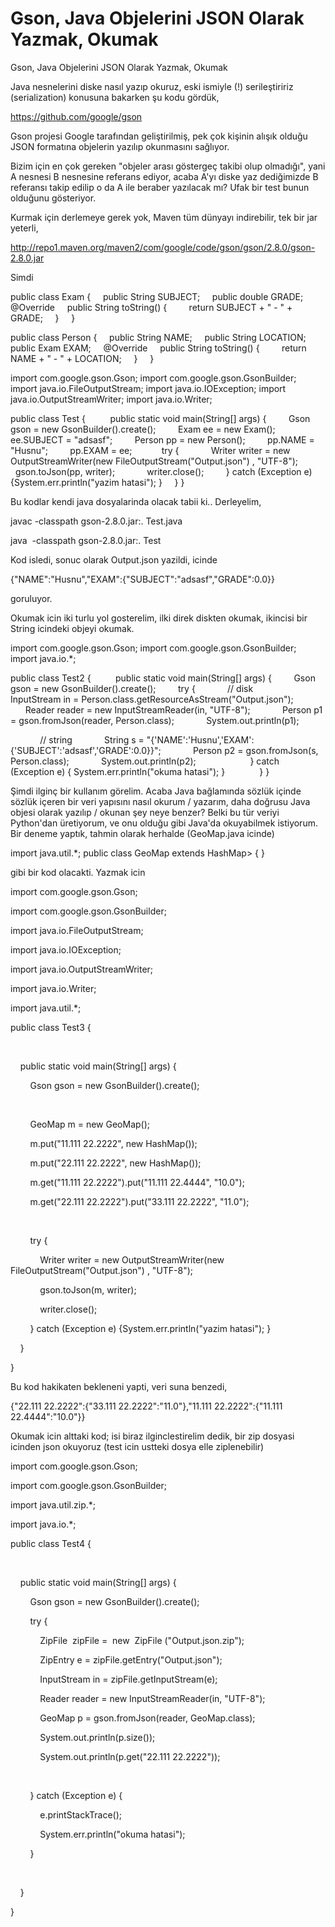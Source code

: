 # Gson, Java Objelerini JSON Olarak Yazmak, Okumak


Gson, Java Objelerini JSON Olarak Yazmak, Okumak




Java nesnelerini diske nasıl yazıp okuruz, eski ismiyle (!) serileştiririz (serialization) konusuna bakarken şu kodu gördük,

https://github.com/google/gson

Gson projesi Google tarafından geliştirilmiş, pek çok kişinin alışık olduğu JSON formatına objelerin yazılıp okunmasını sağlıyor.

Bizim için en çok gereken "objeler arası göstergeç takibi olup olmadığı", yani A nesnesi B nesnesine referans ediyor, acaba A'yı diske yaz dediğimizde B referansı takip edilip o da A ile beraber yazılacak mı? Ufak bir test bunun olduğunu gösteriyor.

Kurmak için derlemeye gerek yok, Maven tüm dünyayı indirebilir, tek bir jar yeterli,

http://repo1.maven.org/maven2/com/google/code/gson/gson/2.8.0/gson-2.8.0.jar

Simdi

public class Exam {
    public String SUBJECT;
    public double GRADE;
    @Override
    public String toString() {
        return SUBJECT + " - " + GRADE;
    }    
}



public class Person {
    public String NAME;
    public String LOCATION;
    public Exam EXAM;
    @Override
    public String toString() {
        return NAME + " - " + LOCATION;
    }    
}



import com.google.gson.Gson;
import com.google.gson.GsonBuilder;
import java.io.FileOutputStream;
import java.io.IOException;
import java.io.OutputStreamWriter;
import java.io.Writer;

public class Test {
    
    public static void main(String[] args) {
        Gson gson = new GsonBuilder().create();
        Exam ee = new Exam();
        ee.SUBJECT = "adsasf";
        Person pp = new Person();
        pp.NAME = "Husnu";
        pp.EXAM = ee;   
        try {
            Writer writer = new OutputStreamWriter(new FileOutputStream("Output.json") , "UTF-8");
            gson.toJson(pp, writer);
            writer.close();
        } catch (Exception e) {System.err.println("yazim hatasi"); } 
    }
}




Bu kodlar kendi java dosyalarinda olacak tabii ki.. Derleyelim,




javac -classpath gson-2.8.0.jar:. Test.java

java  -classpath gson-2.8.0.jar:. Test




Kod isledi, sonuc olarak Output.json yazildi, icinde 



{"NAME":"Husnu","EXAM":{"SUBJECT":"adsasf","GRADE":0.0}}

goruluyor.

Okumak icin iki turlu yol gosterelim, ilki direk diskten okumak, ikincisi bir String icindeki objeyi okumak.

import com.google.gson.Gson;
import com.google.gson.GsonBuilder;
import java.io.*;

public class Test2 {
    
    public static void main(String[] args) {
        Gson gson = new GsonBuilder().create();
        try {
            // disk
            InputStream in = Person.class.getResourceAsStream("Output.json");       
            Reader reader = new InputStreamReader(in, "UTF-8");
            Person p1 = gson.fromJson(reader, Person.class);
            System.out.println(p1);

            // string
            String s = "{'NAME':'Husnu','EXAM':{'SUBJECT':'adsasf','GRADE':0.0}}";
            Person p2 = gson.fromJson(s, Person.class);
            System.out.println(p2);
            
        } catch (Exception e) { System.err.println("okuma hatasi"); }
        
    }
}

Şimdi ilginç bir kullanım görelim. Acaba Java bağlamında sözlük içinde sözlük içeren bir veri yapısını nasıl okurum / yazarım, daha doğrusu Java objesi olarak yazılıp / okunan şey neye benzer? Belki bu tür veriyi Python'dan üretiyorum, ve onu olduğu gibi Java'da okuyabilmek istiyorum. Bir deneme yaptık, tahmin olarak herhalde (GeoMap.java icinde)

import java.util.*;
public class GeoMap extends HashMap> { }



gibi bir kod olacakti. Yazmak icin 





import com.google.gson.Gson;

import com.google.gson.GsonBuilder;

import java.io.FileOutputStream;

import java.io.IOException;

import java.io.OutputStreamWriter;

import java.io.Writer;

import java.util.*;



public class Test3 {

    

    public static void main(String[] args) {

        Gson gson = new GsonBuilder().create();

        

        GeoMap m = new GeoMap();

        m.put("11.111 22.2222", new HashMap());

        m.put("22.111 22.2222", new HashMap());

        m.get("11.111 22.2222").put("11.111 22.4444", "10.0");

        m.get("22.111 22.2222").put("33.111 22.2222", "11.0");

        

        try {

            Writer writer = new OutputStreamWriter(new FileOutputStream("Output.json") , "UTF-8");

            gson.toJson(m, writer);

            writer.close();

        } catch (Exception e) {System.err.println("yazim hatasi"); }    

    }

}




Bu kod hakikaten bekleneni yapti, veri suna benzedi, 




{"22.111 22.2222":{"33.111 22.2222":"11.0"},"11.111 22.2222":{"11.111 22.4444":"10.0"}}



Okumak icin alttaki kod; isi biraz ilginclestirelim dedik, bir zip dosyasi icinden json okuyoruz (test icin ustteki dosya elle ziplenebilir)




import com.google.gson.Gson;

import com.google.gson.GsonBuilder;

import java.util.zip.*;

import java.io.*;



public class Test4 {

    

    public static void main(String[] args) {

        Gson gson = new GsonBuilder().create();

        try {

            ZipFile  zipFile =  new  ZipFile ("Output.json.zip");

            ZipEntry e = zipFile.getEntry("Output.json");

            InputStream in = zipFile.getInputStream(e);     

            Reader reader = new InputStreamReader(in, "UTF-8");

            GeoMap p = gson.fromJson(reader, GeoMap.class);

            System.out.println(p.size());

            System.out.println(p.get("22.111 22.2222"));

            

        } catch (Exception e) {

            e.printStackTrace();

            System.err.println("okuma hatasi");

        }

        

    }

}








